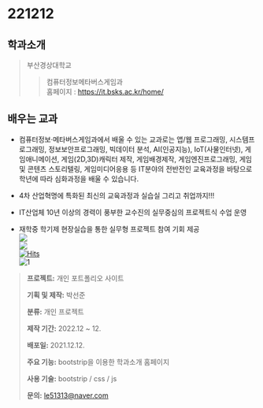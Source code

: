 # 221212
## 학과소개
>부산경상대학교
>>컴퓨터정보메타버스게임과<br>
>>홈페이지 : https://it.bsks.ac.kr/home/

## 배우는 교과
* 컴퓨터정보·메타버스게임과에서 배울 수 있는 교과로는 앱/웹 프로그래밍, 시스템프로그래밍, 정보보안프로그래밍, 빅데이터 분석, AI(인공지능), IoT(사물인터넷), 게임애니메이션, 게임(2D,3D)캐릭터 제작, 게임배경제작, 게임엔진프로그래밍, 게임 및 콘텐츠 스토리텔링, 게임미디어응용 등 IT분야의 전반전인 교육과정을 바탕으로 학년에 따라 심화과정을 배울 수 있습니다.


* 4차 산업혁명에 특화된 최신의 교육과정과 실습실 그리고 취업까지!!!
* IT산업체 10년 이상의 경력이 풍부한 교수진의 실무중심의 프로젝트식 수업 운영
* 재학중 학기제 현장실습을 통한 실무형 프로젝트 참여 기회 제공<br>
<a href="https://packsunjun.github.io/221212/"><img src="https://img.shields.io/badge/Github-3DDC84?style=flat-square&logo=GitHub&logoColor=white"/></a><br>
<a href="https://gorgeous-dieffenbachia-b45fda.netlify.app"><img src="https://img.shields.io/badge/Netlify-3DDC84?style=flat-square&logo=Netlify&logoColor=white"/></a><br>
[![Hits](https://hits.seeyoufarm.com/api/count/incr/badge.svg?url=https%3A%2F%2Fgithub.com%2Fpacksunjun%2F221121&count_bg=%23C8C83D&title_bg=%23FF0000&icon=&icon_color=%23FF00C7&title=%EC%A1%B0%ED%9A%8C%EC%88%98&edge_flat=true)](https://hits.seeyoufarm.com)<br>
![1](https://user-images.githubusercontent.com/112832753/206958671-88300bc5-dfa7-472b-b3bd-d066d63b3555.PNG)

> **프로젝트:** 개인 포트폴리오 사이트
>
> **기획 및 제작:** 박선준
>
> **분류:** 개인 프로젝트
>
> **제작 기간:** 2022.12 ~ 12.
>
> **배포일:** 2021.12.12.
>
> **주요 기능:** bootstrip을 이용한 학과소개 홈페이지
>
> **사용 기술:** bootstrip / css / js
>
> **문의:** le51313@naver.com
